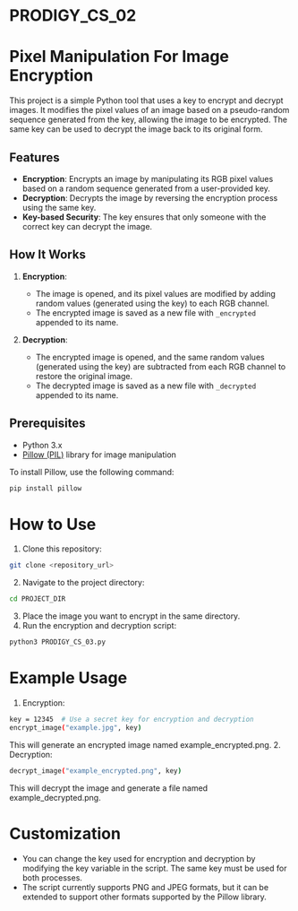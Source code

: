# PRODIGY_CS_02
# Pixel Manipulation For Image Encryption

This project is a simple Python tool that uses a key to encrypt and decrypt images. It modifies the pixel values of an image based on a pseudo-random sequence generated from the key, allowing the image to be encrypted. The same key can be used to decrypt the image back to its original form.

## Features

- **Encryption**: Encrypts an image by manipulating its RGB pixel values based on a random sequence generated from a user-provided key.
- **Decryption**: Decrypts the image by reversing the encryption process using the same key.
- **Key-based Security**: The key ensures that only someone with the correct key can decrypt the image.

## How It Works

1. **Encryption**:
   - The image is opened, and its pixel values are modified by adding random values (generated using the key) to each RGB channel.
   - The encrypted image is saved as a new file with `_encrypted` appended to its name.

2. **Decryption**:
   - The encrypted image is opened, and the same random values (generated using the key) are subtracted from each RGB channel to restore the original image.
   - The decrypted image is saved as a new file with `_decrypted` appended to its name.

## Prerequisites

- Python 3.x
- [Pillow (PIL)](https://pillow.readthedocs.io/) library for image manipulation

To install Pillow, use the following command:

```bash
pip install pillow
```
# How to Use
1. Clone this repository:
```bash
git clone <repository_url>
```
2. Navigate to the project directory:
```bash
cd PROJECT_DIR
```
3. Place the image you want to encrypt in the same directory.
4. Run the encryption and decryption script:
```bash
python3 PRODIGY_CS_03.py
```
# Example Usage
1. Encryption:
```bash
key = 12345  # Use a secret key for encryption and decryption
encrypt_image("example.jpg", key)
```
This will generate an encrypted image named example_encrypted.png.
2. Decryption:
```bash
decrypt_image("example_encrypted.png", key)
```
This will decrypt the image and generate a file named example_decrypted.png.

# Customization
* You can change the key used for encryption and decryption by modifying the key variable in the script. The same key must be used for both processes.
* The script currently supports PNG and JPEG formats, but it can be extended to support other formats supported by the Pillow library.
